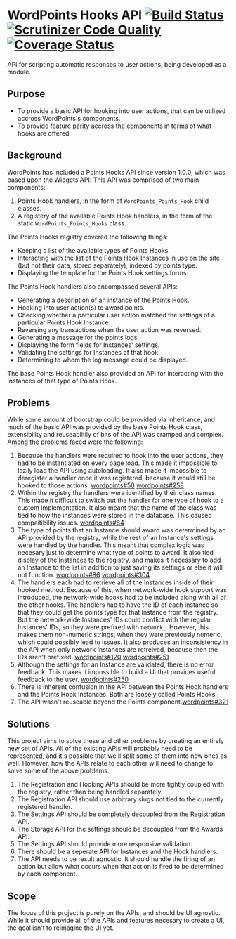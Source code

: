 # WordPoints Hooks API [![Build Status](https://travis-ci.org/WordPoints/hooks-api.svg?branch=master)](https://travis-ci.org/WordPoints/hooks-api) [![Scrutinizer Code Quality](https://scrutinizer-ci.com/g/WordPoints/hooks-api/badges/quality-score.png?b=master)](https://scrutinizer-ci.com/g/WordPoints/hooks-api/?branch=master) [![Coverage Status](https://coveralls.io/repos/WordPoints/hooks-api/badge.svg?branch=master&service=github)](https://coveralls.io/github/WordPoints/hooks-api?branch=master)

API for scripting automatic responses to user actions, being developed as a module.

## Purpose

- To provide a basic API for hooking into user actions, that can be utilized accross WordPoints's components.
- To provide feature parity accross the components in terms of what hooks are offered.

## Background

WordPoints has included a Points Hooks API since version 1.0.0, which was based upon the Widgets API. This API was comprised of two main components:

1. Points Hook handlers, in the form of `WordPoints_Points_Hook` child classes.
2. A registery of the available Points Hook handlers, in the form of the static `WordPoints_Points_Hooks` class.

The Points Hooks registry covered the following things:

- Keeping a list of the available types of Points Hooks.
- Interacting with the list of the Points Hook Instances in use on the site (but not their data, stored separately), indexed by points type.
- Displaying the template for the Points Hook settings forms.

The Points Hook handlers also encompassed several APIs:

- Generating a description of an instance of the Points Hook.
- Hooking into user action(s) to award points.
- Checking whether a particular user action matched the settings of a particular Points Hook Instance.
- Reversing any transactions when the user action was reversed.
- Generating a message for the points logs.
- Displaying the form fields for Instances' settings.
- Validating the settings for Instances of that hook.
- Determining to whom the log message could be displayed.

The base Points Hook handler also provided an API for interacting with the Instances of that type of Points Hook.

## Problems

While some amount of bootstrap could be provided via inheritance, and much of the basic API was provided by the base Points Hook class, extensibility and reuseablitily of bits of the API was cramped and complex. Among the problems faced were the following:

1. Because the handlers were required to hook into the user actions, they had to be instantiated on every page load. This made it impossible to lazily load the API using autoloading. It also made it impossible to deregister a handler once it was registered, because it would still be hooked to those actions. [wordpoints#50](https://github.com/WordPoints/wordpoints/issues/50) [wordpoints#258](https://github.com/WordPoints/wordpoints/issues/258)
2. Within the registry the handlers were identified by their class names. This made it difficult to switch out the handler for one type of hook to a custom implementation. It also meant that the name of the class was tied to how the instances were stored in the database. This caused compaitibility issues. [wordpoints#84](https://github.com/WordPoints/wordpoints/issues/84)
3. The type of points that an Instance should award was determined by an API provided by the registry, while the rest of an Instance's settings were handled by the handler. This meant that complex logic was necesary just to determine what type of points to award. It also tied display of the Instances to the registry, and makes it necessary to add an Instance to the list in addition to just saving its settings or else it will not function. [wordpoints#86](https://github.com/WordPoints/wordpoints/issues/86) [wordpoints#304](https://github.com/WordPoints/wordpoints/issues/304)
4. The handlers each had to retrieve all of the Instances inside of their hooked method. Because of this, when network-wide hook support was introduced, the network-wide hooks had to be included along with all of the other hooks. The handlers had to have the ID of each Instance so that they could get the points type for that Instance from the registry. But the network-wide Instances' IDs could conflict with the regular Instances' IDs, so they were prefixed with `network_`. However, this makes them non-numeric strings, when they were previously numeric, which could possibly lead to issues. It also produces an inconsistency in the API when only network Instances are retreived, because then the IDs aren't prefixed. [wordpoints#120](https://github.com/WordPoints/wordpoints/issues/120) [wordpoints#251](https://github.com/WordPoints/wordpoints/issues/251)
5. Although the settings for an Instance are validated, there is no error feedback. This makes it impossible to build a UI that provides useful feedback to the user. [wordpoints#250](https://github.com/WordPoints/wordpoints/issues/250)
6. There is inherent confusion in the API between the Points Hook handlers and the Points Hook Instances. Both are loosely called Points Hooks.
7. The API wasn't reuseable beyond the Points component.[wordpoints#321](https://github.com/WordPoints/wordpoints/issues/321)

## Solutions

This project aims to solve these and other problems by creating an entirely new set of APIs. All of the existing APIs will probably need to be represented, and it's possible that we'll split some of them into new ones as well. However, how the APIs relate to each other will need to change to solve some of the above problems.

1. The Registration and Hooking APIs should be more tightly coupled with the registry, rather than being handled separately.
2. The Registration API should use arbitrary slugs not tied to the currently registered handler.
3. The Settings API should be completely decoupled from the Registration API.
4. The Storage API for the settings should be decoupled from the Awards API.
5. The Settings API should provide more responsive validation.
6. There should be a seperate API for Instances and the Hook handlers.
7. The API needs to be result agnostic. It should handle the firing of an action but allow what occurs when that action is fired to be determined by each component.
 
## Scope

The focus of this project is purely on the APIs, and should be UI agnostic. While it should provide all of the APIs and features necesary to create a UI, the goal isn't to reimagine the UI yet.
